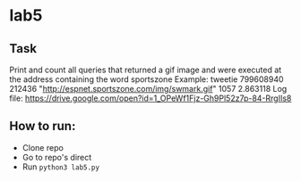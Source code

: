 # lab5
## Task
Print and count all queries that returned a gif image and were executed at the address containing the word sportszone
Example:
tweetie 799608940 212436 "http://espnet.sportszone.com/img/swmark.gif" 1057 2.863118
Log file: https://drive.google.com/open?id=1_OPeWf1Fjz-Gh9Pl52z7p-84-RrgIIs8
## How to run:
 - Clone repo 
 - Go to repo's direct
 - Run `python3 lab5.py`